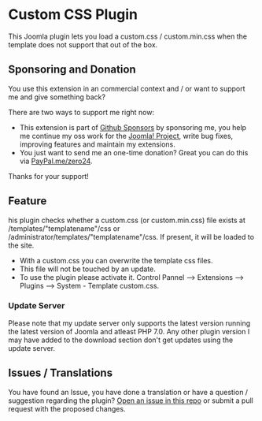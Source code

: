 # Custom CSS Plugin

This Joomla plugin lets you load a custom.css / custom.min.css when the template does not support that out of the box.

## Sponsoring and Donation

You use this extension in an commercial context and / or want to support me and give something back?

There are two ways to support me right now:
- This extension is part of [Github Sponsors](https://github.com/sponsors/zero-24/) by sponsoring me, you help me continue my oss work for the [Joomla! Project](https://volunteers.joomla.org/joomlers/248-tobias-zulauf), write bug fixes, improving features and maintain my extensions.
- You just want to send me an one-time donation? Great you can do this via [PayPal.me/zero24](https://www.paypal.me/zero24).

Thanks for your support!

## Feature

his plugin checks whether a custom.css (or custom.min.css) file exists at /templates/"templatename"/css or /administrator/templates/"templatename"/css. If present, it will be loaded to the site.
- With a custom.css you can overwrite the template css files.
- This file will not be touched by an update.
- To use the plugin please activate it. Control Pannel --> Extensions --> Plugins --> System - Template custom.css.

### Update Server

Please note that my update server only supports the latest version running the latest version of Joomla and atleast PHP 7.0.
Any other plugin version I may have added to the download section don't get updates using the update server.

## Issues / Translations

You have found an Issue, you have done a translation or have a question / suggestion regarding the plugin?
[Open an issue in this repo](https://github.com/zero-24/plg_system_customcss/issues/new) or submit a pull request with the proposed changes.

